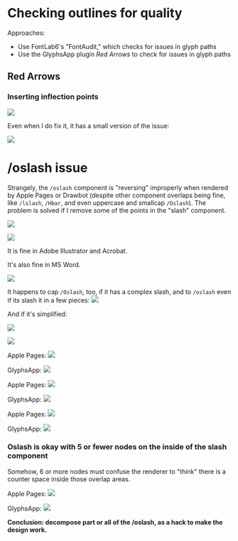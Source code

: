 # Checking outlines for quality

Approaches:
- Use FontLab6's "FontAudit," which checks for issues in glyph paths
- Use the GlyphsApp plugin *Red Arrows* to check for issues in glyph paths


## Red Arrows

### Inserting inflection points

![](assets/2018-11-30-14-20-53.png)

Even when I do fix it, it has a small version of the issue:

![](assets/2018-11-29-16-27-15.png)


# /oslash issue

Strangely, the `/oslash` component is "reversing" improperly when rendered by Apple Pages or Drawbot (despite other component overlaps being fine, like `/lslash`, `/Hbar`, and even uppercase and smallcap `/Oslash`). The problem is solved if I remove some of the points in the "slash" component.

![](assets/2018-12-07-16-07-39.png)

![](assets/2018-12-07-16-08-56.png)

It is fine in Adobe Illustrator and Acrobat.

It's also fine in MS Word.

![](assets/2018-12-07-16-19-05.png)

It happens to cap `/Oslash`, too, if it has a complex slash, and to `/oslash` even if its slash it in a few pieces:
![](assets/2018-12-07-16-54-38.png)

And if it's simplified:

![](assets/2018-12-07-16-56-06.png)

![](assets/2018-12-07-16-56-52.png)

Apple Pages:
![](assets/2018-12-07-17-12-58.png)

GlyphsApp:
![](assets/2018-12-07-17-13-26.png)

Apple Pages:
![](assets/2018-12-07-17-42-51.png)

GlyphsApp:
![](assets/2018-12-07-17-44-58.png)

Apple Pages:
![](assets/2018-12-07-17-52-21.png)

GlyphsApp:
![](assets/2018-12-07-17-52-39.png)

### Oslash is okay with 5 or fewer nodes on the inside of the slash component

Somehow, 6 or more nodes must confuse the renderer to "think" there is a counter space inside those overlap areas.

Apple Pages:
![](assets/2018-12-07-17-56-59.png)

GlyphsApp:
![](assets/2018-12-07-17-57-21.png)

**Conclusion: decompose part or all of the /oslash, as a hack to make the design work.**